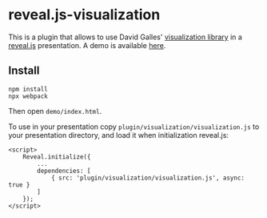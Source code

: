 # reveal.js-visualization

This is a plugin that allows to use David Galles'
[visualization library](https://www.cs.usfca.edu/~galles/visualization/)
in a [reveal.js](https://github.com/hakimel/reveal.js/) presentation.
A demo is available [here](https://chatziko.github.io/reveal.js-visualization/).

## Install

```
npm install
npx webpack
```
Then open `demo/index.html`.

To use in your presentation copy `plugin/visualization/visualization.js` to your
presentation directory, and load it when initialization reveal.js:
```
<script>
    Reveal.initialize({
        ...
        dependencies: [
            { src: 'plugin/visualization/visualization.js', async: true }
        ]
    });
</script>
```
